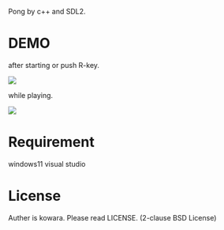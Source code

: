 Pong by c++ and SDL2.
# DEMO
after starting or push R-key.

![](https://cpp-learning.com/wp-content/uploads/2019/05/pyxel-190505-161951.gif)

while playing.

![](https://cpp-learning.com/wp-content/uploads/2019/05/pyxel-190505-161951.gif)
# Requirement
windows11
visual studio
# License
Auther is kowara.
Please read LICENSE. (2-clause BSD License)
